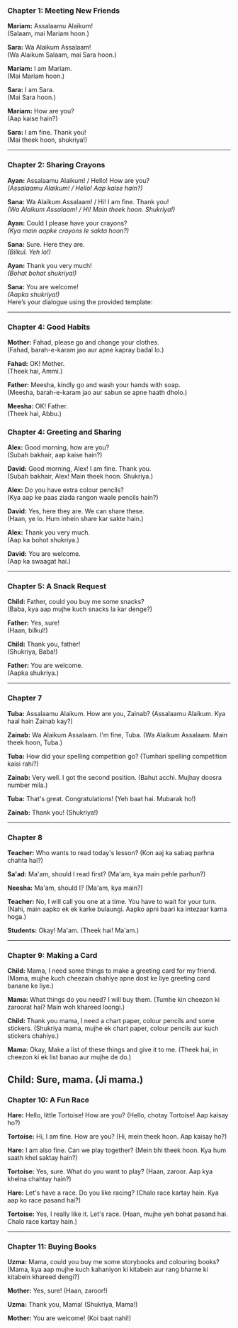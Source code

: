 ### **Chapter 1: Meeting New Friends**  

**Mariam:** Assalaamu Alaikum!  
(Salaam, mai Mariam hoon.)  

**Sara:** Wa Alaikum Assalaam!  
(Wa Alaikum Salaam, mai Sara hoon.)  

**Mariam:** I am Mariam.  
(Mai Mariam hoon.)  

**Sara:** I am Sara.  
(Mai Sara hoon.)  

**Mariam:** How are you?  
(Aap kaise hain?)  

**Sara:** I am fine. Thank you!  
(Mai theek hoon, shukriya!)

---

### **Chapter 2: Sharing Crayons**  

**Ayan:** Assalaamu Alaikum! / Hello! How are you?  
*(Assalaamu Alaikum! / Hello! Aap kaise hain?)*  

**Sana:** Wa Alaikum Assalaam! / Hi! I am fine. Thank you!  
*(Wa Alaikum Assalaam! / Hi! Main theek hoon. Shukriya!)*  

**Ayan:** Could I please have your crayons?  
*(Kya main aapke crayons le sakta hoon?)*  

**Sana:** Sure. Here they are.  
*(Bilkul. Yeh lo!)*  

**Ayan:** Thank you very much!  
*(Bohat bohat shukriya!)*  

**Sana:** You are welcome!  
*(Aapka shukriya!)*  
Here’s your dialogue using the provided template:

---

### **Chapter 4: Good Habits**  

**Mother:** Fahad, please go and change your clothes.  
(Fahad, barah-e-karam jao aur apne kapray badal lo.)  

**Fahad:** OK! Mother.  
(Theek hai, Ammi.)  

**Father:** Meesha, kindly go and wash your hands with soap.  
(Meesha, barah-e-karam jao aur sabun se apne haath dholo.)  

**Meesha:** OK! Father.  
(Theek hai, Abbu.)  


### **Chapter 4: Greeting and Sharing**  

**Alex:** Good morning, how are you?  
(Subah bakhair, aap kaise hain?)  

**David:** Good morning, Alex! I am fine. Thank you.  
(Subah bakhair, Alex! Main theek hoon. Shukriya.)  

**Alex:** Do you have extra colour pencils?  
(Kya aap ke paas ziada rangon waale pencils hain?)  

**David:** Yes, here they are. We can share these.  
(Haan, ye lo. Hum inhein share kar sakte hain.)  

**Alex:** Thank you very much.  
(Aap ka bohot shukriya.)  

**David:** You are welcome.  
(Aap ka swaagat hai.)  

---


### **Chapter 5: A Snack Request**

**Child:** Father, could you buy me some snacks?  
(Baba, kya aap mujhe kuch snacks la kar denge?)  

**Father:** Yes, sure!  
(Haan, bilkul!)  

**Child:** Thank you, father!  
(Shukriya, Baba!)  

**Father:** You are welcome.  
(Aapka shukriya.)  

---

### **Chapter 7**

**Tuba:** Assalaamu Alaikum. How are you, Zainab?
(Assalaamu Alaikum. Kya haal hain Zainab kay?)

**Zainab:** Wa Alaikum Assalaam. I'm fine, Tuba.
(Wa Alaikum Assalaam. Main theek hoon, Tuba.)

**Tuba:** How did your spelling competition go?
(Tumhari spelling competition kaisi rahi?)

**Zainab:** Very well. I got the second position.
(Bahut acchi. Mujhay doosra number mila.)

**Tuba:** That's great. Congratulations!
(Yeh baat hai. Mubarak ho!)

**Zainab:** Thank you!
(Shukriya!)

---

### **Chapter 8**

**Teacher:** Who wants to read today's lesson?
(Kon aaj ka sabaq parhna chahta hai?)

**Sa'ad:** Ma'am, should I read first?
(Ma'am, kya main pehle parhun?)

**Neesha:** Ma'am, should I?
(Ma'am, kya main?)

**Teacher:** No, I will call you one at a time. You have to wait for your turn.
(Nahi, main aapko ek ek karke bulaungi. Aapko apni baari ka intezaar karna hoga.)

**Students:** Okay! Ma'am.
(Theek hai! Ma'am.) 

---

### **Chapter 9: Making a Card**

**Child:** Mama, I need some things to make a greeting card for my friend.
(Mama, mujhe kuch cheezain chahiye apne dost ke liye greeting card banane ke liye.)

**Mama:** What things do you need? I will buy them.
(Tumhe kin cheezon ki zaroorat hai? Main woh khareed loongi.)

**Child:** Thank you mama, I need a chart paper, colour pencils and some stickers.
(Shukriya mama, mujhe ek chart paper, colour pencils aur kuch stickers chahiye.)

**Mama:** Okay, Make a list of these things and give it to me.
(Theek hai, in cheezon ki ek list banao aur mujhe de do.)

**Child:** Sure, mama.
(Ji mama.)
--- 
### **Chapter 10: A Fun Race**

**Hare:** Hello, little Tortoise! How are you?
(Hello, chotay Tortoise! Aap kaisay ho?)

**Tortoise:** Hi, I am fine. How are you?
(Hi, mein theek hoon. Aap kaisay ho?)

**Hare:** I am also fine. Can we play together?
(Mein bhi theek hoon. Kya hum saath khel saktay hain?)

**Tortoise:** Yes, sure. What do you want to play?
(Haan, zaroor. Aap kya khelna chahtay hain?)

**Hare:** Let's have a race. Do you like racing?
(Chalo race kartay hain. Kya aap ko race pasand hai?)

**Tortoise:** Yes, I really like it. Let's race.
(Haan, mujhe yeh bohat pasand hai. Chalo race kartay hain.)

---


### **Chapter 11: Buying Books**

**Uzma:** Mama, could you buy me some storybooks and colouring books?
(Mama, kya aap mujhe kuch kahaniyon ki kitabein aur rang bharne ki kitabein khareed dengi?)

**Mother:** Yes, sure!
(Haan, zaroor!)

**Uzma:** Thank you, Mama!
(Shukriya, Mama!)

**Mother:** You are welcome!
(Koi baat nahi!)
